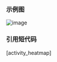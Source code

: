 ### 示例图
![image](https://github.com/user-attachments/assets/a9e9f136-f83c-485c-8de5-da182ddf705d)

### 引用短代码
[activity_heatmap]
